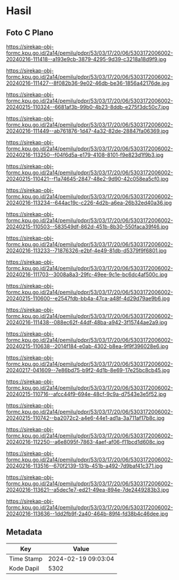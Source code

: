 # Hasil

## Foto C Plano

https://sirekap-obj-formc.kpu.go.id/2a14/pemilu/pdpr/53/03/17/20/06/5303172006002-20240216-111418--a193e9cb-3879-4295-9d39-c3218a18d9f9.jpg

https://sirekap-obj-formc.kpu.go.id/2a14/pemilu/pdpr/53/03/17/20/06/5303172006002-20240216-111427--8f082b36-9e02-46db-be36-1856a42176de.jpg

https://sirekap-obj-formc.kpu.go.id/2a14/pemilu/pdpr/53/03/17/20/06/5303172006002-20240215-110324--6681af3b-99b0-4b23-8ddb-e275f3dc50c7.jpg

https://sirekap-obj-formc.kpu.go.id/2a14/pemilu/pdpr/53/03/17/20/06/5303172006002-20240216-111449--ab761876-1d47-4a32-82de-28847fa06369.jpg

https://sirekap-obj-formc.kpu.go.id/2a14/pemilu/pdpr/53/03/17/20/06/5303172006002-20240216-113250--f04f6d5a-e179-4108-8101-f9e823d1f9b3.jpg

https://sirekap-obj-formc.kpu.go.id/2a14/pemilu/pdpr/53/03/17/20/06/5303172006002-20240215-110421--f1a74645-2847-48e2-9d90-42c058ea5cf0.jpg

https://sirekap-obj-formc.kpu.go.id/2a14/pemilu/pdpr/53/03/17/20/06/5303172006002-20240216-113234--644ac19c-c226-4d2b-a6ea-26b32ed40a36.jpg

https://sirekap-obj-formc.kpu.go.id/2a14/pemilu/pdpr/53/03/17/20/06/5303172006002-20240215-110503--583549df-862d-451b-8b30-550faca39f46.jpg

https://sirekap-obj-formc.kpu.go.id/2a14/pemilu/pdpr/53/03/17/20/06/5303172006002-20240216-113233--71876326-e2bf-4e49-81db-d5379f9f6801.jpg

https://sirekap-obj-formc.kpu.go.id/2a14/pemilu/pdpr/53/03/17/20/06/5303172006002-20240216-111703--3008a8a3-29fc-49ee-9c1e-bc6dc4af500c.jpg

https://sirekap-obj-formc.kpu.go.id/2a14/pemilu/pdpr/53/03/17/20/06/5303172006002-20240215-110600--e2547fdb-bb4a-47ca-a48f-4d29d79ae9b6.jpg

https://sirekap-obj-formc.kpu.go.id/2a14/pemilu/pdpr/53/03/17/20/06/5303172006002-20240216-111438--088ec62f-44df-48ba-a942-3f15744ae2a9.jpg

https://sirekap-obj-formc.kpu.go.id/2a14/pemilu/pdpr/53/03/17/20/06/5303172006002-20240215-110638--2014f184-e0ab-4302-b8ea-9f9f396028e6.jpg

https://sirekap-obj-formc.kpu.go.id/2a14/pemilu/pdpr/53/03/17/20/06/5303172006002-20240217-041609--7e86bd75-b9f2-4d1b-8e69-17e25bc8cb45.jpg

https://sirekap-obj-formc.kpu.go.id/2a14/pemilu/pdpr/53/03/17/20/06/5303172006002-20240215-110716--afcc44f9-694e-48cf-9c9a-d7543e3e5f52.jpg

https://sirekap-obj-formc.kpu.go.id/2a14/pemilu/pdpr/53/03/17/20/06/5303172006002-20240215-110742--ba2072c2-a4e6-44e1-ad1a-3a711af17b8c.jpg

https://sirekap-obj-formc.kpu.go.id/2a14/pemilu/pdpr/53/03/17/20/06/5303172006002-20240216-112250--a6e8095f-7863-4aef-af06-f11bcd1d608c.jpg

https://sirekap-obj-formc.kpu.go.id/2a14/pemilu/pdpr/53/03/17/20/06/5303172006002-20240216-113516--670f2139-131b-451b-a492-7d9baf41c371.jpg

https://sirekap-obj-formc.kpu.go.id/2a14/pemilu/pdpr/53/03/17/20/06/5303172006002-20240216-113621--a5dec1e7-ed21-49ea-894e-7de2449283b3.jpg

https://sirekap-obj-formc.kpu.go.id/2a14/pemilu/pdpr/53/03/17/20/06/5303172006002-20240216-113636--1dd2fb9f-2a40-464b-89f4-fd38b4c46dee.jpg


## Metadata

| Key        | Value               |
| ---------- | ------------------- |
| Time Stamp | 2024-02-19 09:03:04 |
| Kode Dapil | 5302                |



